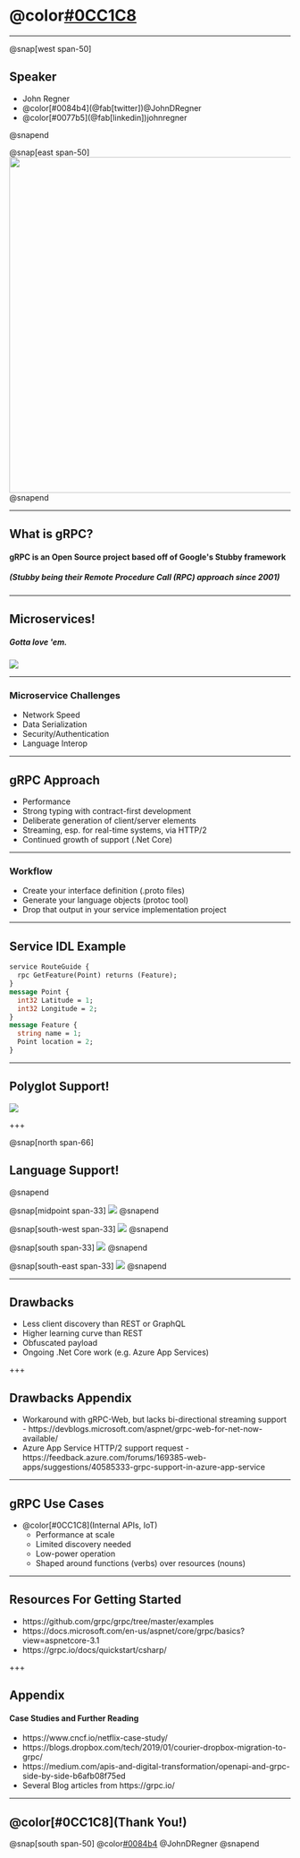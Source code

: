 # @color[#0CC1C8](gRPC)

---

@snap[west span-50]
## Speaker
<ul>
  <li>John Regner</li>
  <li>@color[#0084b4](@fab[twitter])@JohnDRegner</li>
  <li>@color[#0077b5](@fab[linkedin])johnregner</li>
</ul>

@snapend

@snap[east span-50]
<img src="assets/me.jpg" height="600" />
@snapend

---

## What is gRPC?

#### gRPC is an Open Source project based off of Google's Stubby framework
##### (Stubby being their Remote Procedure Call (RPC) approach since 2001)

---

## Microservices!
##### Gotta love 'em.
<img src="assets/microservice-spaghetti.png" />

---

### Microservice Challenges
<ul>
  <li>Network Speed</li>
  <li>Data Serialization</li>
  <li>Security/Authentication</li>
  <li>Language Interop</li>
</ul>

---

## gRPC Approach

<ul>
  <li>Performance</li>
  <li>Strong typing with contract-first development</li>
  <li>Deliberate generation of client/server elements</li>
  <li>Streaming, esp. for real-time systems, via HTTP/2</li>
  <li>Continued growth of support (.Net Core)</li>
</ul>

---

### Workflow

<ul>
  <li>Create your interface definition (.proto files)</li>
  <li>Generate your language objects (protoc tool)</li>
  <li>Drop that output in your service implementation project</li>
</ul>

---

## Service IDL Example
```protobuf
service RouteGuide {
  rpc GetFeature(Point) returns (Feature);
}
message Point {
  int32 Latitude = 1;
  int32 Longitude = 2;
}
message Feature {
  string name = 1;
  Point location = 2;
}
```

---

## Polyglot Support!
<img src="assets/grpc-diagram-1.png" />

+++

@snap[north span-66]
## Language Support!
@snapend

@snap[midpoint span-33]
<img src="assets/net.png" />
@snapend

@snap[south-west span-33]
<img src="assets/java.png" />
@snapend

@snap[south span-33]
<img src="assets/golang.png" />
@snapend

@snap[south-east span-33]
<img src="assets/nodejs.png" />
@snapend

---

## Drawbacks

<ul>
  <li>Less client discovery than REST or GraphQL</li>
  <li>Higher learning curve than REST</li>
  <li>Obfuscated payload</li>
  <li>Ongoing .Net Core work (e.g. Azure App Services)</li>
</ul>

+++

## Drawbacks Appendix
<ul>
  <li>Workaround with gRPC-Web, but lacks bi-directional streaming support - https://devblogs.microsoft.com/aspnet/grpc-web-for-net-now-available/</li>
  <li>Azure App Service HTTP/2 support request - https://feedback.azure.com/forums/169385-web-apps/suggestions/40585333-grpc-support-in-azure-app-service</li>
</ul>

---

## gRPC Use Cases

<ul>
  <li>@color[#0CC1C8](Internal APIs, IoT)
    <ul>
      <li>Performance at scale</li>
      <li>Limited discovery needed</li>
      <li>Low-power operation</li>
      <li>Shaped around functions (verbs) over resources (nouns)</li>
    </ul>
  </li>
</ul>

---
## Resources For Getting Started
<ul>
  <li>https://github.com/grpc/grpc/tree/master/examples</li>
  <li>https://docs.microsoft.com/en-us/aspnet/core/grpc/basics?view=aspnetcore-3.1</li>
  <li>https://grpc.io/docs/quickstart/csharp/</li>
</ul>

+++

## Appendix
#### Case Studies and Further Reading
<ul>
  <li>https://www.cncf.io/netflix-case-study/</li>
  <li>https://blogs.dropbox.com/tech/2019/01/courier-dropbox-migration-to-grpc/</li>
  <li>https://medium.com/apis-and-digital-transformation/openapi-and-grpc-side-by-side-b6afb08f75ed</li>
  <li>Several Blog articles from https://grpc.io/</li>
</ul>

---
## @color[#0CC1C8](Thank You!)

@snap[south span-50]
@color[#0084b4](@fab[twitter]) @JohnDRegner
@snapend
